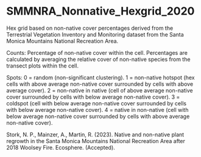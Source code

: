# SMMNRA_Nonnative_Hexgrid_2020
Hex grid based on non-native cover percentages derived from the Terrestrial Vegetation Inventory and Monitoring dataset from the Santa Monica Mountains National Recreation Area.

Counts: 
Percentage of non-native cover within the cell. Percentages are calculated by averaging the relative cover of non-native species from the transect plots within the cell. 

Spots: 
0 = random (non-significant clustering).
1 = non-native hotspot (hex cells with above average non-native cover surrounded by cells with above average cover). 
2 = non-native in native (cell of above average non-native cover surrounded by cells with below average non-native cover).
3 = coldspot (cell with below average non-native cover surrounded by cells with below average non-native cover).
4 = native in non-native (cell with below average non-native cover surrounded by cells with above average non-native cover).

Stork, N. P., Mainzer, A., Martin, R. (2023). Native and non-native plant regrowth in the Santa Monica Mountains National Recreation Area after 2018 Woolsey Fire. Ecosphere. (Accepted). 
